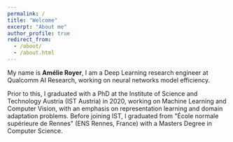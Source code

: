 ```yaml
---
permalink: /
title: "Welcome"
excerpt: "About me"
author_profile: true
redirect_from:
  - /about/
  - /about.html
---
```


My name is **Amélie Royer**, I am a Deep Learning research engineer at Qualcomm AI Research, working on neural networks model efficiency.

Prior to this, I graduated with a PhD at the Institute of Science and Technology Austria (IST Austria) in 2020, working on Machine Learning and Computer Vision, with an emphasis on representation learning and domain adaptation problems. Before joining IST, I graduated from "École normale supérieure de Rennes" (ENS Rennes, France) with a Masters Degree in Computer Science.
